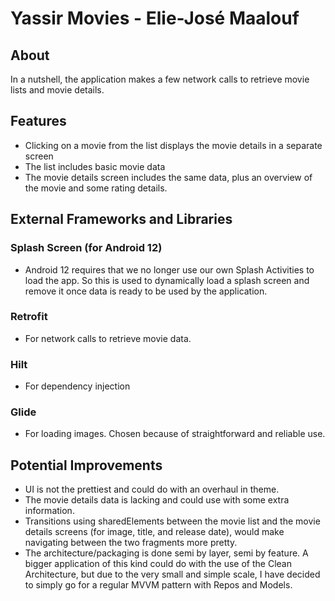 # Yassir Movies - Elie-José Maalouf

## About
In a nutshell, the application makes a few network calls to retrieve movie lists and movie details.

## Features
- Clicking on a movie from the list displays the movie details in a separate screen
- The list includes basic movie data
- The movie details screen includes the same data, plus an overview of the movie and some rating details.

## External Frameworks and Libraries
### Splash Screen (for Android 12)
- Android 12 requires that we no longer use our own Splash Activities to load the app. So this is used to dynamically load a splash screen and remove it once data is ready to be used by the application.
### Retrofit
- For network calls to retrieve movie data.
### Hilt
- For dependency injection
### Glide
- For loading images. Chosen because of straightforward and reliable use.

## Potential Improvements
- UI is not the prettiest and could do with an overhaul in theme.
- The movie details data is lacking and could use with some extra information.
- Transitions using sharedElements between the movie list and the movie details screens (for image, title, and release date), would make navigating between the two fragments more pretty.
- The architecture/packaging is done semi by layer, semi by feature. A bigger application of this kind could do with the use of the Clean Architecture, but due to the very small and simple scale, I have decided to simply go for a regular MVVM pattern with Repos and Models.
